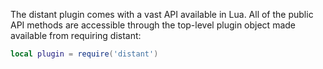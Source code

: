 The distant plugin comes with a vast API available in Lua. All of the public
API methods are accessible through the top-level plugin object made available
from requiring distant:

```lua
local plugin = require('distant')
```
